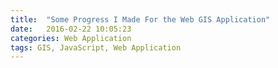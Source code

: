 ```yaml
---
title:  "Some Progress I Made For the Web GIS Application"
date:   2016-02-22 10:05:23
categories: Web Application
tags: GIS, JavaScript, Web Application
---
```

